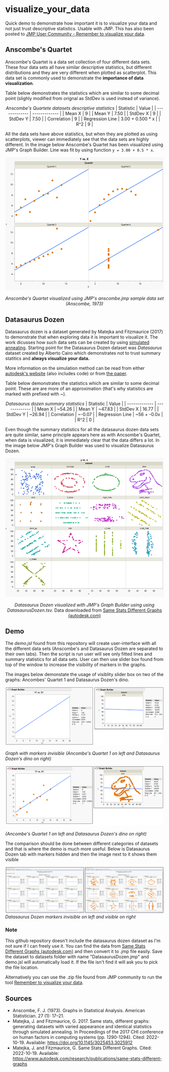 # visualize_your_data
Quick demo to demonstrate how important it is to visualize your data and not just trust descriptive statistics. Usable with JMP. This has also been posted to [JMP User Community - Remember to visualize your data](https://community.jmp.com/t5/forums/postpage/board-id/discussions/load-autosave/true). 

## Anscombe's Quartet
Anscombe's Quartet is a data set collection of four different data sets. These four data sets all have similar descriptive statistics, but different distributions and they are very different when plotted as scatterplot. This data set is commonly used to demonstrate the **importance of data visualization**.

Table below demonstrates the statistics which are similar to some decimal point (slighly modified from orignal as StdDev is used instead of variance).

<center>

_Anscombe's Quartete datasets descriptive statistics_
| Statistic  | Value |
| ------------- | ------------- |
| Mean X  | 9  |
| Mean Y  | 7.50  |
| StdDev X | 9  |
| StdDev Y | 7.50  |
| Correlation  | 9  |
| Regression Line  | 3.00 + 0.500 * x  |
| R^2  | 9  |

</center>

All the data sets have above statistics, but when they are plotted as using scatterplots, viewer can immediately see that the data sets are highly different. In the image below Anscombe's Quartet has been visualized using JMP's Graph Builder. Line was fit by using function `y = 3.00 + 0.5 * x`. 

<center>

![Anscombe's Quartet](images/anscombes_quartet.png)

_Anscombe's Quartet visualized using JMP's anscombe.jmp sample data set (Anscombe, 1973)_

</center>

## Datasaurus Dozen
Datasaurus dozen is a dataset generated by Matejka and Fitzmaurice (2017) to demonstrate that when exploring data it is important to visualize it. The work dicusses how such data sets can be created by using [simulated annealing](https://en.wikipedia.org/wiki/Simulated_annealing). Starting point for the Datasaurus Dozen dataset was _Datasaurus_ dataset created by Alberto Cairo which demonstrates not to trust summary statitics and **always visualize your data.**

More information on the simulation method can be read from either [autodesk's website](https://www.autodesk.com/research/publications/same-stats-different-graphs) (also includes code) or from [the paper](https://doi.org/10.1145/3025453.3025912).

Table below demonstrates the statistics which are similar to some decimal point. These are are more of an approximation (that's why statistics are marked with prefixed with ~).

<center>

_Datasaurus dozen summary statistics_
| Statistic  | Value |
| ------------- | ------------- |
| Mean X  | ~54.26  |
| Mean Y  | ~47.83  |
| StdDev X | 16.77  |
| StdDev Y | ~26.94  |
| Correlation  | ~-0.07  |
| Regression Line  | ~56 + -0.0x  |
| R^2  | 0  |

</center>

Even though the summary statistics for all the datasaurus dozen data sets are quite similar, same principle appears here as with Ancsombe's Quartet, when data is visualized, it is immediately clear that the data differs a lot. In the image below JMP's Graph Builder was used to visualize Datasaurus Dozen. 

<center>

![Datasaurus Dozen](images/datasaurusdozen.png)

_Datasaurus Dozen visualized with JMP's Graph Builder using using DatasaurusDozen.tsv._ Data downloaded from [Same Stats Different Graphs (autodesk.com)](https://www.autodesk.com/research/publications/same-stats-different-graphs)

</center>

## Demo
The _demo.jsl_ found from this repository will create user-interface with all the different data sets (Anscombe's and Datasaurus Dozen are separated to their own tabs). Then the script is run user will see only fitted lines and summary statistics for all data sets. User can then use slider box found from top of the window to increase the visibility of markers in the graphs.

The images below demonstate the usage of visiblity slider box on two of the graphs: Ancombes' Quartet 1 and Datasaurus Dozen's dino.

![Invisible Markers](images/markers_invisible.png)

_Graph with markers invisible (Ancombe's Quartet 1 on left and Datasaurus Dozen's dino on right)_

![Visible Markers](images/markers_visible.png)

_(Ancombe's Quartet 1 on left and Datasaurus Dozen's dino on right)_

The comparison should be done between different categories of datasets and that is where the demo is much more useful. Below is Datasaurus Dozen tab with markers hidden and then the image next to it shows them visible

![Datasaurus Dozen comparison](images/saurus_dozen.png)
_Datasaurus Dozen markers invisible on left and visible on right_

### Note
This github repository doesn't include the datasaurus dozen dataset as I'm not sure if I can freely use it. You can find the data from [Same Stats Different Graphs (autodesk.com)](https://www.autodesk.com/research/publications/same-stats-different-graphs) and then convert it to .jmp file easily. Save the dataset to datasets folder with name "DatasaurusDozen.jmp" and demo.jsl will automatically load it. If the file isn't find it will ask you to pick the file location.

Alternatively you can use the .zip file found from JMP community to run the tool [Remember to visualize your data](https://community.jmp.com/t5/forums/postpage/board-id/discussions/load-autosave/true). 



## Sources
* Anscombe, F. J. (1973). Graphs in Statistical Analysis. American Statistician. 27 (1): 17–21.
* Matejka, J. and Fitzmaurice, G. 2017. Same stats, different graphs: generating datasets with varied appearance and identical statistics through simulated annealing. In Proceedings of the 2017 CHI conference on human factors in computing systems (pp. 1290-1294). Cited: 2022-10-19. Available: https://doi.org/10.1145/3025453.3025912
* Matejka, J. and Fitzmaurice, G. Same Stats Different Graphs. Cited: 2022-10-19. Available: https://www.autodesk.com/research/publications/same-stats-different-graphs